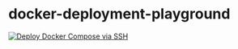 # docker-deployment-playground
[![Deploy Docker Compose via SSH](https://github.com/JordyEGNL/docker-deployment-playground/actions/workflows/deployment.yml/badge.svg)](https://github.com/JordyEGNL/docker-deployment-playground/actions/workflows/deployment.yml)
